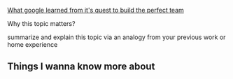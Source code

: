 [What google learned from it's quest to build the perfect team](https://www.nytimes.com/2016/02/28/magazine/what-google-learned-from-its-quest-to-build-the-perfect-team.html)

Why this topic matters?

summarize and explain this topic via an analogy from your previous work or home experience

## Things I wanna know more about
